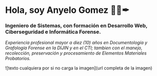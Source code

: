 # Hola, soy Anyelo Gomez 🕵️‍♂️✒


### Ingeniero de Sistemas, con formación en Desarrollo Web, Ciberseguridad e Informática Forense.

_Experiencia profesional mayor a diez (10) años en Documentología y Grafología Forense en la DIJIN y en el CTI; tambien con el manejo, recolección, preservación y procesamiento de Elementos Materiales Probatorios._

![texto cualquiera por si no carga la imagen](url completa de la imagen)
